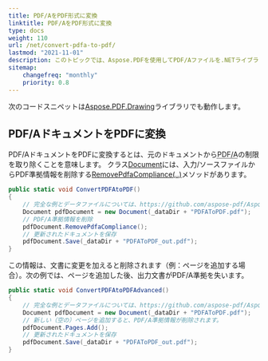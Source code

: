 ```yaml
---
title: PDF/AをPDF形式に変換
linktitle: PDF/AをPDF形式に変換
type: docs
weight: 110
url: /net/convert-pdfa-to-pdf/
lastmod: "2021-11-01"
description: このトピックでは、Aspose.PDFを使用してPDF/Aファイルを.NETライブラリを用いてPDFドキュメントに変換する方法を示します。
sitemap:
    changefreq: "monthly"
    priority: 0.8
---
```


次のコードスニペットは[Aspose.PDF.Drawing](/pdf/net/drawing/)ライブラリでも動作します。

## PDF/AドキュメントをPDFに変換

PDF/AドキュメントをPDFに変換するとは、元のドキュメントから<abbr title="Portable Document Format Archive">PDF/A</abbr>の制限を取り除くことを意味します。
クラス[Document](https://reference.aspose.com/pdf/net/aspose.pdf/document)には、入力/ソースファイルからPDF準拠情報を削除する[RemovePdfaCompliance(..)](https://reference.aspose.com/pdf/net/aspose.pdf/document/methods/removepdfacompliance)メソッドがあります。

```csharp
public static void ConvertPDFAtoPDF()
{
    // 完全な例とデータファイルについては、https://github.com/aspose-pdf/Aspose.PDF-for-.NET をご覧ください
    Document pdfDocument = new Document(_dataDir + "PDFAToPDF.pdf");
    // PDF/A準拠情報を削除
    pdfDocument.RemovePdfaCompliance();
    // 更新されたドキュメントを保存
    pdfDocument.Save(_dataDir + "PDFAToPDF_out.pdf");
}
```
この情報は、文書に変更を加えると削除されます（例：ページを追加する場合）。次の例では、ページを追加した後、出力文書がPDF/A準拠を失います。

```csharp
public static void ConvertPDFAtoPDFAdvanced()
{
    // 完全な例とデータファイルについては、https://github.com/aspose-pdf/Aspose.PDF-for-.NET にアクセスしてください
    Document pdfDocument = new Document(_dataDir + "PDFAToPDF.pdf");
    // 新しい（空の）ページを追加すると、PDF/A準拠情報が削除されます。
    pdfDocument.Pages.Add();
    // 更新されたドキュメントを保存
    pdfDocument.Save(_dataDir + "PDFAToPDF_out.pdf");
}
```
